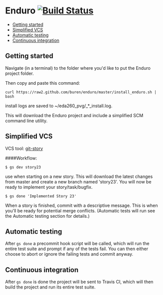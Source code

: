 # Enduro [![Build Status](https://travis-ci.org/buren/enduro.png?branch=master)](https://travis-ci.org/buren/enduro)

- [Getting started](#getting-started)
- [Simplified VCS](#simplified-vcs)
- [Automatic testing](#automatic-testing)
- [Continuous integration](#continuous-integration)

## Getting started

Navigate (in a terminal) to the folder where you'd like to put the Enduro project folder.

Then copy and paste this command:

    curl https://raw2.github.com/buren/enduro/master/install_enduro.sh | bash
install logs are saved to ~/eda260_pvg/\_*_install.log.

This will download the Enduro project and include a simplified SCM command line utility. 


## Simplified VCS

VCS tool: [git-story](https://github.com/buren/git-story)

####Workflow:

    $ gs dev story23                 
use when starting on a new story.
This will download the latest changes from master and create a new branch named 'story23'.
You will now be ready to implement your story/task/bugfix.

    $ gs done 'Implemented Story 23'
When a story is finished, commit with a descriptive message. 
This is when you'll be ready for potential merge conflicts.
(Automatic tests will run see the Automatic testing section for details.)


## Automatic testing
After ```gs done``` a precommit hook script will be called, which will run the entire test suite and prompt if any of the tests fail. You can then either choose to abort or ignore the failing tests and commit anyway. 
    
    
## Continuous integration

After ```gs done``` is done the project will be sent to Travis CI, which will then build the project and run its entire test suite.

 
